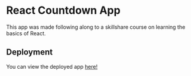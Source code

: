 # React Countdown App

This app was made following along to a skillshare course on learning the basics of React.

## Deployment 

You can view the deployed app [here!](https://khalem.github.io/React-Countdown/)
